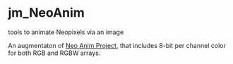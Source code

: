 # jm_NeoAnim
tools to animate Neopixels via an image

An augmentaton of [Neo Anim Project](https://learn.adafruit.com/circuit-playground-neoanim-using-bitmaps-to-animate-neopixels?view=all), that includes 8-bit per channel color for both RGB and RGBW arrays.
